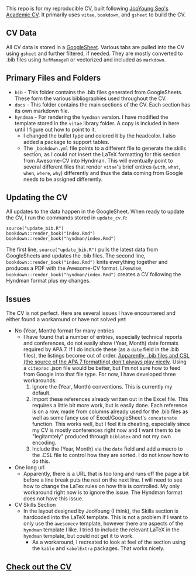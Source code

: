 
This repo is for my reproducible CV, built following [JooYoung Seo's Academic CV](https://github.com/jooyoungseo/jy_CV). It primarily uses `vitae`, `bookdown`, and `gsheet` to build the CV.

## CV Data

All CV data is stored in a [GoogleSheet](https://docs.google.com/spreadsheets/d/1qbMpXHXm41q69prUVjpQFfP_mMXjORNxFP_IbAoCuKo/edit#gid=1760172285). Various tabs are pulled into the CV using `gsheet` and further filtered, if needed. They are mostly converted to .bib files using `RefManageR` or vectorized and included as `markdown`.

## Primary Files and Folders

  * `bib` - This folder contains the .bib files generated from GoogleSheets. These form the various bibliographies used throughout the CV.
  * `docs` - This folder contains the main sections of the CV. Each section has its own markdown file.
  * `hyndman` - For rendering the `hyndman` version. I have modified the template stored in the `vitae` library folder. A copy is included in here until I figure out how to point to it.
    + I changed the bullet type and colored it by the headcolor. I also added a package to support tables.
    + The `_bookdown.yml` file points to a different file to generate the skills section, as I could not insert the LaTeX formatting for this section from Awesome-CV into Hyndman. This will eventually point to several different files that render `vitae`'s brief entires (`with`, `what`, `when`, `where`, `why`) differently and thus the data coming from Google needs to be assigned differently.
  
## Updating the CV

All updates to the data happen in the GoogleSheet. When ready to update the CV, I run the commands stored in `update_cv.R`:

```
source("update_bib.R")
bookdown::render_book("index.Rmd")
bookdown::render_book("hyndman/index.Rmd")
```

The first line, `source("update_bib.R")` pulls the latest data from GoogleSheets and updates the .bib files. The second line, `bookdown::render_book("index.Rmd")` knits everything together and produces a PDF with the Awesome-CV format. Likewise, `bookdown::render_book("hyndman/index.Rmd")` creates a CV following the Hyndman format plus my changes.

## Issues

The CV is not perfect. Here are several issues I have encountered and either found a workaround or have not solved *yet*:

  * No (Year, Month) format for many entries
    + I have found that a number of entries, especially technical reports and conferences, do not easily show (Year, Month) date formats required by APA 7. If I do include these (as a `date` field in the .bib files), the listings become out of order. [Apparently, .bib files and CSL (the source of the APA 7 formatting) don't always play nicely](https://github.com/citation-style-language/styles/issues/4825#issuecomment-633665114). Using a `citeproc` .json file would be better, but I'm not sure how to feed from Google into that file type. For now, I have developed three workarounds:
      1. Ignore the (Year, Month) conventions. This is currently my default.
      2. Import these references already written out in the Excel file. This requires a little bit more work, but is easily done. Each reference is on a row, made from columns already used for the .bib files as well as some fancy use of Excel/GoogleSheet's `concatenate` function. This works well, but I feel it is cheating, especially since my CV is mostly conferences right now and I want them to be "legitamtely" produced through `biblatex` and not my own encoding.
      3. Include the (Year, Month) via the `date` field and add a macro to the .CSL file to control how they are sorted. I do not know how to do this.
  * One long url
    + Apparently, there is a URL that is too long and runs off the page a bit before a line break puts the rest on the next line. I will need to see how to change the LaTex rules on how this is controlled. My only workaround right now is to ignore the issue. The Hyndman format does not have this issue.
  * CV Skills Section
    + In the layout designed by JooYoung (I think), the Skills section is hardcoded into the LaTeX template. This is not a problem if I want to only use the `awesomecv` template, however there are aspects of the `hyndman` template I like. I tried to include the relevant LaTeX in the `hyndman` template, but could not get it to work.
      + As a workaround, I recreated to look at feel of the section using the `kable` and `kabelExtra` packages. That works nicely.

## [Check out the CV](https://github.com/acircleda/CV/blob/master/Anthony_Schmidt_CV.pdf)

